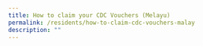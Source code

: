 ```yaml
---
title: How to claim your CDC Vouchers (Melayu)
permalink: /residents/how-to-claim-cdc-vouchers-malay
description: ""
---
```

